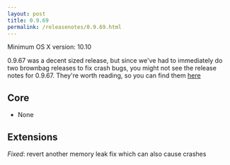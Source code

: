 ```yaml
---
layout: post
title: 0.9.69
permalink: /releasenotes/0.9.69.html
---
```


Minimum OS X version: 10.10

0.9.67 was a decent sized release, but since we've had to immediately do two brownbag releases to fix crash bugs, you might not see the release notes for 0.9.67.
They're worth reading, so you can find them [here](http://www.hammerspoon.org/releasenotes/0.9.67.html)

## Core

 * None

## Extensions

  *Fixed*: revert another memory leak fix which can also cause crashes
